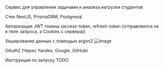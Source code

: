 Сервис для управления задачами и анализа нагрузки студентов 

Стек NestJS, PrismaORM, Postgresql

Авторизация JWT токены (access-token, refresh-token (отправляется не в теле запроса, а Cookies с сервера))

Хеширование данных с помощью argon2
![image](https://github.com/user-attachments/assets/c9a5f249-721e-4203-8e11-c1800aa0437b)

OAuth2 (Через Yandex, Google, GitHub)


Инструкция по запуску
TODO
